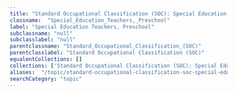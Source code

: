 ```yaml
--- 
 title: "Standard Occupational Classification (SOC): Special Education Teachers, Preschool" 
 classname:  "Special_Education_Teachers,_Preschool" 
 label: "Special Education Teachers, Preschool" 
 subclassname: "null" 
 subclasslabel: "null" 
 parentclassname: "Standard_Occupational_Classification_(SOC)" 
 parentclasslabel: "Standard Occupational Classification (SOC)" 
 equalentCollections: [] 
 collections: ['Standard Occupational Classification (SOC): Special Education Teachers, Preschool']
 aliases:  "/topic/standard-occupational-classification-soc-special-education-teachers-preschool"  
 searchCategory: "topic" 
---
```

